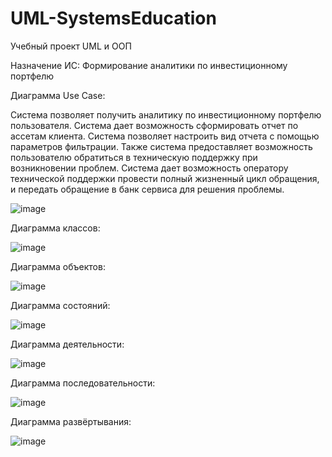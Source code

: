 # UML-SystemsEducation
Учебный проект UML и ООП

Назначение ИС: Формирование аналитики по инвестиционному портфелю

Диаграмма Use Case:

Система позволяет получить аналитику по инвестиционному портфелю пользователя. 
Система дает возможность сформировать отчет по ассетам клиента. Система позволяет настроить вид отчета с помощью параметров фильтрации. Также система предоставляет возможность пользователю обратиться в техническую поддержку при возникновении проблем. Система дает возможность оператору технической поддержки провести полный жизненный цикл обращения, и передать обращение в банк сервиса для решения проблемы.

![image](https://user-images.githubusercontent.com/62895333/164970194-a134e66e-5cdf-49de-bb57-8d614f3a4c74.png)

Диаграмма классов:

![image](https://user-images.githubusercontent.com/62895333/164970270-625133ff-83f5-440a-bd49-5daf8a84933c.png)

Диаграмма объектов:


![image](https://user-images.githubusercontent.com/62895333/164970327-b17c0007-5282-40be-91ef-248968659e7d.png)

Диаграмма состояний:

![image](https://user-images.githubusercontent.com/62895333/164970370-2047eba5-3ee2-4c9a-ac67-67bdf250ba54.png)

Диаграмма деятельности:

![image](https://user-images.githubusercontent.com/62895333/164970550-cf20142d-fe80-4baf-a11f-d8f717cbc8a9.png)

Диаграмма последовательности:

![image](https://user-images.githubusercontent.com/62895333/164970489-e785b35b-efe1-4b85-9ba9-fa630ddd6049.png)

Диаграмма развёртывания:

![image](https://user-images.githubusercontent.com/62895333/164970763-d727fa7e-97df-416a-ac9e-477ceab3959e.png)
